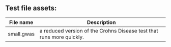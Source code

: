 ## Test file assets:

File name | Description
---|---
small.gwas | a reduced version of the Crohns Disease test that runs more quickly. 